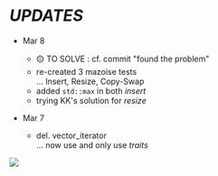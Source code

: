 # ___UPDATES___

- Mar 8
  - 🟡 TO SOLVE : cf. commit "found the problem"
  - re-created 3 mazoise tests \
  ... Insert, Resize, Copy-Swap 
  - added `std::max` in both _insert_
  - trying KK's solution for _resize_
  
- Mar 7
  - del. vector_iterator \
  ... now use and only use _traits_ 

![](https://i.imgur.com/62QAKKi.png)
